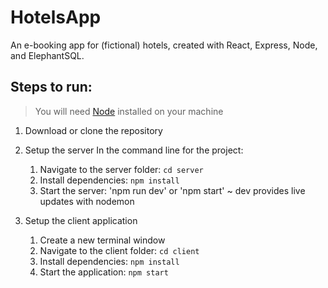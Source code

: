 # HotelsApp

An e-booking app for (fictional) hotels, created with React, Express, Node, and ElephantSQL. 

## Steps to run:
> You will need [Node](https://nodejs.org/en) installed on your machine

1. Download or clone the repository

2. Setup the server
In the command line for the project:
    1. Navigate to the server folder: `cd server`
    2. Install dependencies: `npm install`
    3. Start the server: 'npm run dev' or 'npm start' ~ dev provides live updates with nodemon

3. Setup the client application
    1. Create a new terminal window
    2. Navigate to the client folder: `cd client`
    3. Install dependencies: `npm install`
    4. Start the application: `npm start`

